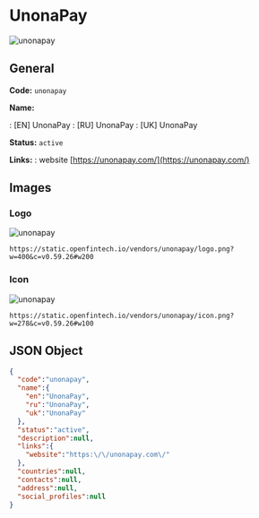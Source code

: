 
# UnonaPay 
![unonapay](https://static.openfintech.io/vendors/unonapay/logo.png?w=400&c=v0.59.26#w200)  

## General 
 
**Code:** `unonapay` 
 
**Name:** 
 
:	[EN] UnonaPay 
:	[RU] UnonaPay 
:	[UK] UnonaPay 
 
**Status:** `active` 
 
**Links:** 
: website [https://unonapay.com/](https://unonapay.com/) 
 

## Images 

### Logo 
 
![unonapay](https://static.openfintech.io/vendors/unonapay/logo.png?w=400&c=v0.59.26#w200)  

```
https://static.openfintech.io/vendors/unonapay/logo.png?w=400&c=v0.59.26#w200
```  

### Icon 
 
![unonapay](https://static.openfintech.io/vendors/unonapay/icon.png?w=278&c=v0.59.26#w100)  

```
https://static.openfintech.io/vendors/unonapay/icon.png?w=278&c=v0.59.26#w100
```  

## JSON Object 

```json
{
  "code":"unonapay",
  "name":{
    "en":"UnonaPay",
    "ru":"UnonaPay",
    "uk":"UnonaPay"
  },
  "status":"active",
  "description":null,
  "links":{
    "website":"https:\/\/unonapay.com\/"
  },
  "countries":null,
  "contacts":null,
  "address":null,
  "social_profiles":null
}
```  
